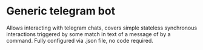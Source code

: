 # Generic telegram bot

Allows interacting with telegram chats, covers simple stateless synchronous interactions triggered by some match in text of a message of by a command. 
Fully configured via .json file, no code required.
